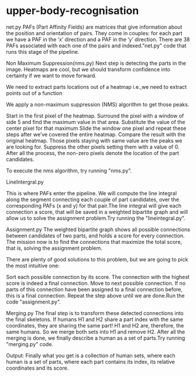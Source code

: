 # upper-body-recognisation

net.py
PAFs (Part Affinity Fields) are matrices that give information about the position and orientation of pairs. They come in couples: for each part we have a PAF in the ‘x’ direction and a PAF in the ‘y’ direction. There are 38 PAFs associated with each one of the pairs and indexed."net.py" code that runs this stage of the pipeline.

Non Maximum Suppression(nms.py)
Next step is detecting the parts in the image. Heatmaps are cool, but we should transform confidence into certainty if we want to move forward.

We need to extract parts locations out of a heatmap i.e.,we need to extract points out of a function


We apply a non-maximum suppression (NMS) algorithm to get those peaks.

Start in the first pixel of the heatmap.
Surround the pixel with a window of side 5 and find the maximum value in that area.
Substitute the value of the center pixel for that maximum
Slide the window one pixel and repeat these steps after we’ve covered the entire heatmap.
Compare the result with the original heatmap. Those pixels staying with same value are the peaks we are looking for. Suppress the other pixels setting them with a value of 0.
After all the process, the non-zero pixels denote the location of the part candidates.

To execute the nms algorithm, try running "nms.py".

LineIntergral.py

This is where PAFs enter the pipeline. We will compute the line integral along the segment connecting each couple of part candidates, over the corresponding PAFs (x and y) for that pair.The line integral will give each connection a score, that will be saved in a weighted bipartite graph and will allow us to solve the assignment problem.Try running the "lineintegral.py".

Assignment.py
The weighted bipartite graph shows all possible connections between candidates of two parts, and holds a score for every connection. The mission now is to find the connections that maximize the total score, that is, solving the assignment problem.

There are plenty of good solutions to this problem, but we are going to pick the most intuitive one:

Sort each possible connection by its score.
The connection with the highest score is indeed a final connection.
Move to next possible connection. If no parts of this connection have been assigned to a final connection before, this is a final connection.
Repeat the step above until we are done.Run the code "assignment.py".


Merging.py
The final step is to transform these detected connections into the final skeletons.
If humans H1 and H2 share a part index with the same coordinates, they are sharing the same part! H1 and H2 are, therefore, the same humans. So we merge both sets into H1 and remove H2. After all the merging is done, we finally describe a human as a set of parts.Try running "merging.py" code.


Output:
Finally what you get is a collection of human sets, where each human is a set of parts, where each part contains its index, its relative coordinates and its score.














